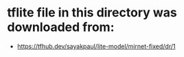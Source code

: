 # tflite file in this directory was downloaded from:

- https://tfhub.dev/sayakpaul/lite-model/mirnet-fixed/dr/1

